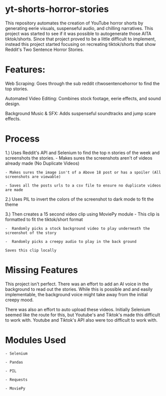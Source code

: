 # yt-shorts-horror-stories

This repository automates the creation of YouTube horror shorts by generating eerie visuals, suspenseful audio, and chilling narratives.
This project was started to see if it was possible to autogenerate those AITA tiktok/shorts. Since that project proved to be a little difficult to implement,
instead this project started focusing on recreating tiktok/shorts that show Reddit's Two Sentence Horror Stories.

# Features:
Web Scraping: Goes through the sub reddit r/twosentencehorror to find the top stories.

Automated Video Editing: Combines stock footage, eerie effects, and sound design.

Background Music & SFX: Adds suspenseful soundtracks and jump scare effects.

# Process
1.) Uses Reddit's API and Selenium to find the top n stories of the week and screenshots the stories.
    - Makes sures the screenshots aren't of videos already made (No Duplicate Videos)
    
    - Makes sures the image isn't of a Above 18 post or has a spoiler (All screenshots are viewable)
    
    - Saves all the posts urls to a csv file to ensure no duplicate videos are made
    
2.) Uses PIL to invert the colors of the screenshot to dark mode to fit the theme

3.) Then creates a 15 second video clip using MoviePy module 
    -  This clip is formatted to fit the tiktok/short format
    
    -  Randomly picks a stock background video to play underneath the screenshot of the story
    
    -  Randomly picks a creepy audio to play in the back ground
    
    Saves this clip locally


# Missing Features
  This project isn't perfect. There was an effort to add an AI voice in the background to read out the stories. 
  While this is possible and and easily implementable, the background voice might take away from the initial creepy mood.

  There was also an effort to auto upload these videos. Initially Selenium seemed like the route for this, but Youtube's and Tiktok's made this 
  difficult to work with.
  Youtube and Tiktok's API also were too difficult to work with.

# Modules Used
    - Selenium
    
    - Pandas
    
    - PIL
    
    - Requests
    
    - MoviePy
